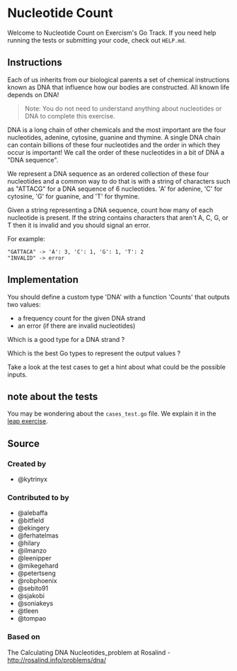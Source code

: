 # Nucleotide Count

Welcome to Nucleotide Count on Exercism's Go Track. If you need help running the tests or submitting your code, check
out `HELP.md`.

## Instructions

Each of us inherits from our biological parents a set of chemical instructions known as DNA that influence how our
bodies are constructed. All known life depends on DNA!

> Note: You do not need to understand anything about nucleotides or DNA to complete this exercise.

DNA is a long chain of other chemicals and the most important are the four nucleotides, adenine, cytosine, guanine and
thymine. A single DNA chain can contain billions of these four nucleotides and the order in which they occur is
important!
We call the order of these nucleotides in a bit of DNA a "DNA sequence".

We represent a DNA sequence as an ordered collection of these four nucleotides and a common way to do that is with a
string of characters such as "ATTACG" for a DNA sequence of 6 nucleotides.
'A' for adenine, 'C' for cytosine, 'G' for guanine, and 'T' for thymine.

Given a string representing a DNA sequence, count how many of each nucleotide is present. If the string contains
characters that aren't A, C, G, or T then it is invalid and you should signal an error.

For example:

```
"GATTACA" -> 'A': 3, 'C': 1, 'G': 1, 'T': 2
"INVALID" -> error
```

## Implementation

You should define a custom type 'DNA' with a function 'Counts' that outputs two values:

- a frequency count for the given DNA strand
- an error (if there are invalid nucleotides)

Which is a good type for a DNA strand ?

Which is the best Go types to represent the output values ?

Take a look at the test cases to get a hint about what could be the possible inputs.

## note about the tests

You may be wondering about the `cases_test.go` file. We explain it in the
[leap exercise][leap-exercise-readme].

[leap-exercise-readme]: https://github.com/exercism/go/blob/master/exercises/leap/README.md

## Source

### Created by

- @kytrinyx

### Contributed to by

- @alebaffa
- @bitfield
- @ekingery
- @ferhatelmas
- @hilary
- @ilmanzo
- @leenipper
- @mikegehard
- @petertseng
- @robphoenix
- @sebito91
- @sjakobi
- @soniakeys
- @tleen
- @tompao

### Based on

The Calculating DNA Nucleotides_problem at Rosalind - http://rosalind.info/problems/dna/